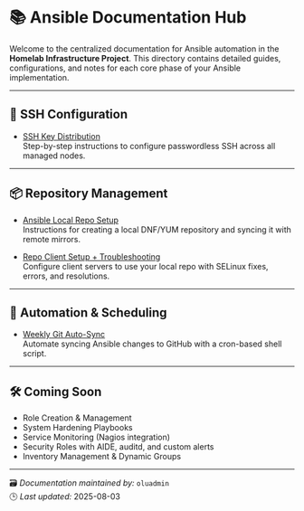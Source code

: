 # 📚 Ansible Documentation Hub

Welcome to the centralized documentation for Ansible automation in the **Homelab Infrastructure Project**. This directory contains detailed guides, configurations, and notes for each core phase of your Ansible implementation.

---

## 🔐 SSH Configuration

- [SSH Key Distribution](ssh-key-distribution.md)  
  Step-by-step instructions to configure passwordless SSH across all managed nodes.

---

## 📦 Repository Management

- [Ansible Local Repo Setup](ansible-local-repo-setup.md)  
  Instructions for creating a local DNF/YUM repository and syncing it with remote mirrors.

- [Repo Client Setup + Troubleshooting](repo-client-setup.md)  
  Configure client servers to use your local repo with SELinux fixes, errors, and resolutions.

---

## 🔁 Automation & Scheduling

- [Weekly Git Auto-Sync](weekly-git-sync.md)  
  Automate syncing Ansible changes to GitHub with a cron-based shell script.

---

## 🛠️ Coming Soon

- Role Creation & Management  
- System Hardening Playbooks  
- Service Monitoring (Nagios integration)  
- Security Roles with AIDE, auditd, and custom alerts  
- Inventory Management & Dynamic Groups

---

🗃️ *Documentation maintained by:* `oluadmin`  
🕒 *Last updated:* 2025-08-03

